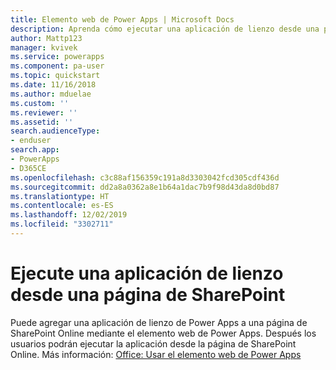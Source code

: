 ```yaml
---
title: Elemento web de Power Apps | Microsoft Docs
description: Aprenda cómo ejecutar una aplicación de lienzo desde una página de SharePoint.
author: Mattp123
manager: kvivek
ms.service: powerapps
ms.component: pa-user
ms.topic: quickstart
ms.date: 11/16/2018
ms.author: mduelae
ms.custom: ''
ms.reviewer: ''
ms.assetid: ''
search.audienceType:
- enduser
search.app:
- PowerApps
- D365CE
ms.openlocfilehash: c3c88af156359c191a8d3303042fcd305cdf436d
ms.sourcegitcommit: dd2a8a0362a8e1b64a1dac7b9f98d43da8d0bd87
ms.translationtype: HT
ms.contentlocale: es-ES
ms.lasthandoff: 12/02/2019
ms.locfileid: "3302711"
---
```

# <a name="run-a-canvas-app-from-a-sharepoint-page"></a>Ejecute una aplicación de lienzo desde una página de SharePoint

Puede agregar una aplicación de lienzo de Power Apps a una página de SharePoint Online mediante el elemento web de Power Apps. Después los usuarios podrán ejecutar la aplicación desde la página de SharePoint Online. Más información: [Office: Usar el elemento web de Power Apps](https://support.office.com/article/use-the-powerapps-web-part-6285f05e-e441-408a-99d7-aa688195cd1c?ui=en-US&rs=en-US&ad=US)
